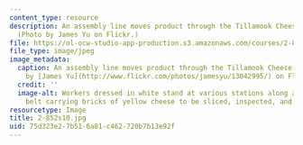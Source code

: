 ```yaml
---
content_type: resource
description: An assembly line moves product through the Tillamook Cheese Factory.
  (Photo by James Yu on Flickr.)
file: https://ol-ocw-studio-app-production.s3.amazonaws.com/courses/2-852-manufacturing-systems-analysis-spring-2010/75d323e27b516a81c462720b7b13e92f_2-852s10.jpg
file_type: image/jpeg
image_metadata:
  caption: An assembly line moves product through the Tillamook Cheese Factory. (Photo
    by [James Yu](http://www.flickr.com/photos/jamesyu/13042995/) on Flickr.)
  credit: ''
  image-alt: Workers dressed in white stand at various stations along a  winding conveyor
    belt carrying bricks of yellow cheese to be sliced, inspected, and packaged.
resourcetype: Image
title: 2-852s10.jpg
uid: 75d323e2-7b51-6a81-c462-720b7b13e92f
---
```

